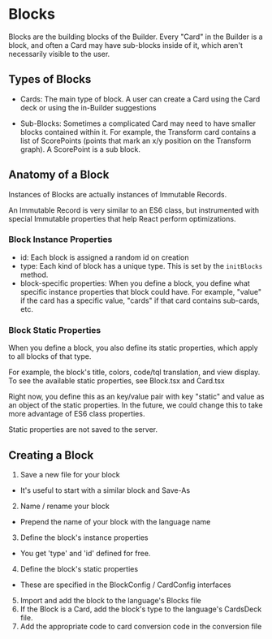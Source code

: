 # Blocks

Blocks are the building blocks of the Builder. Every "Card" in the Builder is a block,
and often a Card may have sub-blocks inside of it, which aren't necessarily visible to the user.

## Types of Blocks

  * Cards: The main type of block. A user can create a Card using the Card deck
  or using the in-Builder suggestions

  * Sub-Blocks: Sometimes a complicated Card may need to have smaller blocks
  contained within it. For example, the Transform card contains a list of ScorePoints
  (points that mark an x/y position on the Transform graph). A ScorePoint is a
  sub block.

## Anatomy of a Block

Instances of Blocks are actually instances of Immutable Records.

An Immutable Record is very similar to an ES6 class, but instrumented with
special Immutable properties that help React perform optimizations.

### Block Instance Properties

  * id: Each block is assigned a random id on creation
  * type: Each kind of block has a unique type. This is set by the `initBlocks` method.
  * block-specific properties: When you define a block, you define what
    specific instance properties that block could have. For example,
    "value" if the card has a specific value, "cards" if that card
    contains sub-cards, etc.

### Block Static Properties

When you define a block, you also define its static properties, which apply
to all blocks of that type.

For example, the block's title, colors, code/tql translation, and view display.
To see the available static properties, see Block.tsx and Card.tsx

Right now, you define this as an key/value pair with key "static" and value
as an object of the static properties. In the future, we could change this
to take more advantage of ES6 class properties.


Static properties are not saved to the server.


## Creating a Block

1. Save a new file for your block
  * It's useful to start with a similar block and Save-As
2. Name / rename your block
  * Prepend the name of your block with the language name
3. Define the block's instance properties
  * You get 'type' and 'id' defined for free.
4. Define the block's static properties
  * These are specified in the BlockConfig / CardConfig interfaces
5. Import and add the block to the language's Blocks file
6. If the Block is a Card, add the block's type to the language's
  CardsDeck file.
7. Add the appropriate code to card conversion code in the conversion file

